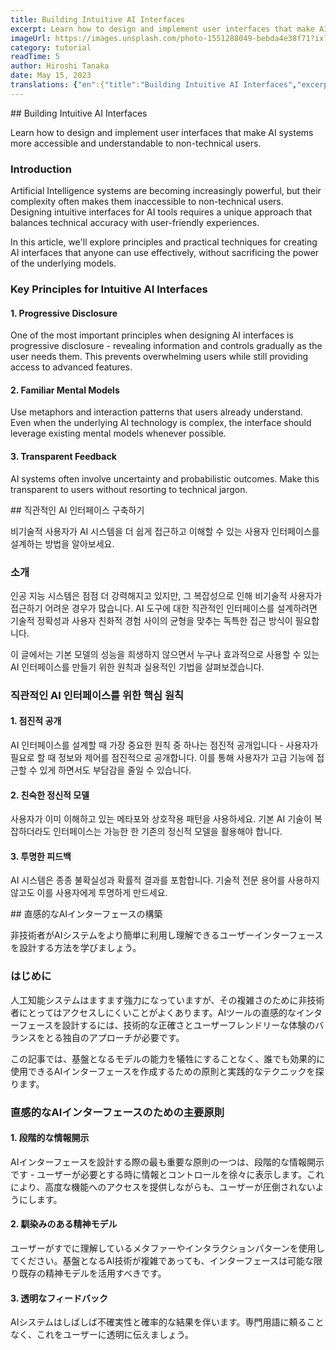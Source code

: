 ```yaml
---
title: Building Intuitive AI Interfaces
excerpt: Learn how to design and implement user interfaces that make AI systems more accessible and understandable to non-technical users.
imageUrl: https://images.unsplash.com/photo-1551288049-bebda4e38f71?ixlib=rb-4.0.3&ixid=MnwxMjA3fDB8MHxwaG90by1wYWdlfHx8fGVufDB8fHx8&auto=format&fit=crop&w=800&h=400
category: tutorial
readTime: 5
author: Hiroshi Tanaka
date: May 15, 2023
translations: {"en":{"title":"Building Intuitive AI Interfaces","excerpt":"Learn how to design user interfaces that make AI systems more accessible and understandable to non-technical users.","category":"tutorial","readTime":5,"author":"Hiroshi Tanaka"},"ko":{"title":"직관적인 AI 인터페이스 구축하기","excerpt":"비기술적 사용자가 AI 시스템을 더 쉽게 접근하고 이해할 수 있는 사용자 인터페이스를 설계하는 방법을 알아보세요.","category":"튜토리얼","readTime":5,"author":"다나카 히로시"},"ja":{"title":"直感的なAIインターフェースの構築","excerpt":"非技術者がAIシステムをより簡単に利用し理解できるユーザーインターフェースを設計する方法を学びましょう。","category":"チュートリアル","readTime":5,"author":"田中 広志"}}
---
```


<en>
## Building Intuitive AI Interfaces

Learn how to design and implement user interfaces that make AI systems more accessible and understandable to non-technical users.

### Introduction

Artificial Intelligence systems are becoming increasingly powerful, but their complexity often makes them inaccessible to non-technical users. Designing intuitive interfaces for AI tools requires a unique approach that balances technical accuracy with user-friendly experiences.

In this article, we'll explore principles and practical techniques for creating AI interfaces that anyone can use effectively, without sacrificing the power of the underlying models.

### Key Principles for Intuitive AI Interfaces

#### 1. Progressive Disclosure

One of the most important principles when designing AI interfaces is progressive disclosure - revealing information and controls gradually as the user needs them. This prevents overwhelming users while still providing access to advanced features.

#### 2. Familiar Mental Models

Use metaphors and interaction patterns that users already understand. Even when the underlying AI technology is complex, the interface should leverage existing mental models whenever possible.

#### 3. Transparent Feedback

AI systems often involve uncertainty and probabilistic outcomes. Make this transparent to users without resorting to technical jargon.
</en>

<ko>
## 직관적인 AI 인터페이스 구축하기

비기술적 사용자가 AI 시스템을 더 쉽게 접근하고 이해할 수 있는 사용자 인터페이스를 설계하는 방법을 알아보세요.

### 소개

인공 지능 시스템은 점점 더 강력해지고 있지만, 그 복잡성으로 인해 비기술적 사용자가 접근하기 어려운 경우가 많습니다. AI 도구에 대한 직관적인 인터페이스를 설계하려면 기술적 정확성과 사용자 친화적 경험 사이의 균형을 맞추는 독특한 접근 방식이 필요합니다.

이 글에서는 기본 모델의 성능을 희생하지 않으면서 누구나 효과적으로 사용할 수 있는 AI 인터페이스를 만들기 위한 원칙과 실용적인 기법을 살펴보겠습니다.

### 직관적인 AI 인터페이스를 위한 핵심 원칙

#### 1. 점진적 공개

AI 인터페이스를 설계할 때 가장 중요한 원칙 중 하나는 점진적 공개입니다 - 사용자가 필요로 할 때 정보와 제어를 점진적으로 공개합니다. 이를 통해 사용자가 고급 기능에 접근할 수 있게 하면서도 부담감을 줄일 수 있습니다.

#### 2. 친숙한 정신적 모델

사용자가 이미 이해하고 있는 메타포와 상호작용 패턴을 사용하세요. 기본 AI 기술이 복잡하더라도 인터페이스는 가능한 한 기존의 정신적 모델을 활용해야 합니다.

#### 3. 투명한 피드백

AI 시스템은 종종 불확실성과 확률적 결과를 포함합니다. 기술적 전문 용어를 사용하지 않고도 이를 사용자에게 투명하게 만드세요.
</ko>

<ja>
## 直感的なAIインターフェースの構築

非技術者がAIシステムをより簡単に利用し理解できるユーザーインターフェースを設計する方法を学びましょう。

### はじめに

人工知能システムはますます強力になっていますが、その複雑さのために非技術者にとってはアクセスしにくいことがよくあります。AIツールの直感的なインターフェースを設計するには、技術的な正確さとユーザーフレンドリーな体験のバランスをとる独自のアプローチが必要です。

この記事では、基盤となるモデルの能力を犠牲にすることなく、誰でも効果的に使用できるAIインターフェースを作成するための原則と実践的なテクニックを探ります。

### 直感的なAIインターフェースのための主要原則

#### 1. 段階的な情報開示

AIインターフェースを設計する際の最も重要な原則の一つは、段階的な情報開示です - ユーザーが必要とする時に情報とコントロールを徐々に表示します。これにより、高度な機能へのアクセスを提供しながらも、ユーザーが圧倒されないようにします。

#### 2. 馴染みのある精神モデル

ユーザーがすでに理解しているメタファーやインタラクションパターンを使用してください。基盤となるAI技術が複雑であっても、インターフェースは可能な限り既存の精神モデルを活用すべきです。

#### 3. 透明なフィードバック

AIシステムはしばしば不確実性と確率的な結果を伴います。専門用語に頼ることなく、これをユーザーに透明に伝えましょう。
</ja>
